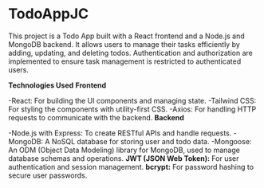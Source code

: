 # TodoAppJC

This project is a Todo App built with a React frontend and a Node.js and MongoDB backend. It allows users to manage their tasks efficiently by adding, updating, and deleting todos. Authentication and authorization are implemented to ensure task management is restricted to authenticated users.

**Technologies Used**
**Frontend**

  -React: For building the UI components and managing state.
  -Tailwind CSS: For styling the components with utility-first CSS.
  -Axios: For handling HTTP requests to communicate with the backend.
**Backend**

  -Node.js with Express: To create RESTful APIs and handle requests.
  -MongoDB: A NoSQL database for storing user and todo data.
  -Mongoose: An ODM (Object Data Modeling) library for MongoDB, used to manage database schemas and operations.
**JWT (JSON Web Token):** For user authentication and session management.
**bcrypt:** For password hashing to secure user passwords.


